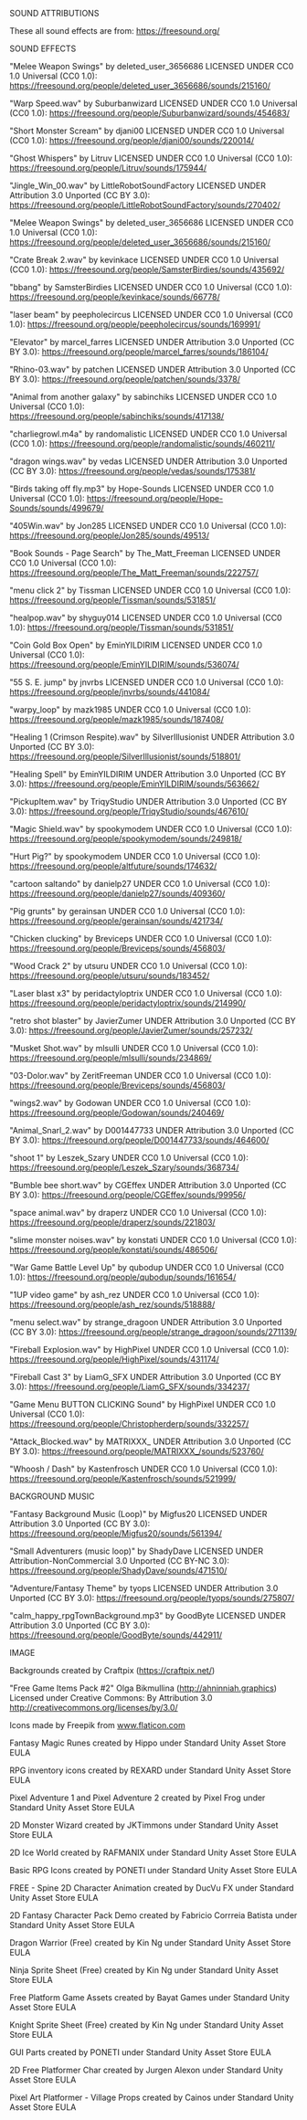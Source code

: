 SOUND ATTRIBUTIONS

These all sound effects are from: https://freesound.org/

SOUND EFFECTS

"Melee Weapon Swings" by deleted_user_3656686 LICENSED UNDER CC0 1.0 Universal (CC0 1.0):
https://freesound.org/people/deleted_user_3656686/sounds/215160/


"Warp Speed.wav" by Suburbanwizard LICENSED UNDER CC0 1.0 Universal (CC0 1.0):
https://freesound.org/people/Suburbanwizard/sounds/454683/


"Short Monster Scream" by djani00 LICENSED UNDER CC0 1.0 Universal (CC0 1.0):
https://freesound.org/people/djani00/sounds/220014/


"Ghost Whispers" by Litruv LICENSED UNDER CC0 1.0 Universal (CC0 1.0):
https://freesound.org/people/Litruv/sounds/175944/


"Jingle_Win_00.wav" by LittleRobotSoundFactory LICENSED UNDER Attribution 3.0 Unported (CC BY 3.0):
https://freesound.org/people/LittleRobotSoundFactory/sounds/270402/


"Melee Weapon Swings" by deleted_user_3656686 LICENSED UNDER CC0 1.0 Universal (CC0 1.0):
https://freesound.org/people/deleted_user_3656686/sounds/215160/


"Crate Break 2.wav" by kevinkace LICENSED UNDER CC0 1.0 Universal (CC0 1.0):
https://freesound.org/people/SamsterBirdies/sounds/435692/


"bbang" by SamsterBirdies LICENSED UNDER CC0 1.0 Universal (CC0 1.0):
https://freesound.org/people/kevinkace/sounds/66778/


"laser beam" by peepholecircus LICENSED UNDER CC0 1.0 Universal (CC0 1.0):
https://freesound.org/people/peepholecircus/sounds/169991/


"Elevator" by marcel_farres LICENSED UNDER Attribution 3.0 Unported (CC BY 3.0):
https://freesound.org/people/marcel_farres/sounds/186104/


"Rhino-03.wav" by patchen LICENSED UNDER Attribution 3.0 Unported (CC BY 3.0):
https://freesound.org/people/patchen/sounds/3378/


"Animal from another galaxy" by sabinchiks LICENSED UNDER CC0 1.0 Universal (CC0 1.0):
https://freesound.org/people/sabinchiks/sounds/417138/


"charliegrowl.m4a" by randomalistic LICENSED UNDER CC0 1.0 Universal (CC0 1.0):
https://freesound.org/people/randomalistic/sounds/460211/


"dragon wings.wav" by vedas LICENSED UNDER Attribution 3.0 Unported (CC BY 3.0):
https://freesound.org/people/vedas/sounds/175381/


"Birds taking off fly.mp3" by Hope-Sounds LICENSED UNDER CC0 1.0 Universal (CC0 1.0):
https://freesound.org/people/Hope-Sounds/sounds/499679/


"405Win.wav" by Jon285 LICENSED UNDER CC0 1.0 Universal (CC0 1.0):
https://freesound.org/people/Jon285/sounds/49513/


"Book Sounds - Page Search" by The_Matt_Freeman LICENSED UNDER CC0 1.0 Universal (CC0 1.0):
https://freesound.org/people/The_Matt_Freeman/sounds/222757/


"menu click 2" by Tissman LICENSED UNDER CC0 1.0 Universal (CC0 1.0):
https://freesound.org/people/Tissman/sounds/531851/


"healpop.wav" by shyguy014 LICENSED UNDER CC0 1.0 Universal (CC0 1.0):
https://freesound.org/people/Tissman/sounds/531851/


"Coin Gold Box Open" by EminYILDIRIM LICENSED UNDER CC0 1.0 Universal (CC0 1.0):
https://freesound.org/people/EminYILDIRIM/sounds/536074/


"55 S. E. jump" by jnvrbs LICENSED UNDER CC0 1.0 Universal (CC0 1.0):
https://freesound.org/people/jnvrbs/sounds/441084/


"warpy_loop" by mazk1985 UNDER CC0 1.0 Universal (CC0 1.0):
https://freesound.org/people/mazk1985/sounds/187408/


"Healing 1 (Crimson Respite).wav" by SilverIllusionist UNDER Attribution 3.0 Unported (CC BY 3.0):
https://freesound.org/people/SilverIllusionist/sounds/518801/


"Healing Spell" by EminYILDIRIM UNDER Attribution 3.0 Unported (CC BY 3.0):
https://freesound.org/people/EminYILDIRIM/sounds/563662/


"PickupItem.wav" by TriqyStudio UNDER Attribution 3.0 Unported (CC BY 3.0):
https://freesound.org/people/TriqyStudio/sounds/467610/


"Magic Shield.wav" by spookymodem UNDER CC0 1.0 Universal (CC0 1.0):
https://freesound.org/people/spookymodem/sounds/249818/


"Hurt Pig?" by spookymodem UNDER CC0 1.0 Universal (CC0 1.0):
https://freesound.org/people/altfuture/sounds/174632/


"cartoon saltando" by danielp27 UNDER CC0 1.0 Universal (CC0 1.0):
https://freesound.org/people/danielp27/sounds/409360/


"Pig grunts" by gerainsan UNDER CC0 1.0 Universal (CC0 1.0):
https://freesound.org/people/gerainsan/sounds/421734/


"Chicken clucking" by Breviceps UNDER CC0 1.0 Universal (CC0 1.0):
https://freesound.org/people/Breviceps/sounds/456803/


"Wood Crack 2" by utsuru UNDER CC0 1.0 Universal (CC0 1.0):
https://freesound.org/people/utsuru/sounds/183452/


"Laser blast x3" by peridactyloptrix UNDER CC0 1.0 Universal (CC0 1.0):
https://freesound.org/people/peridactyloptrix/sounds/214990/


"retro shot blaster" by JavierZumer UNDER Attribution 3.0 Unported (CC BY 3.0):
https://freesound.org/people/JavierZumer/sounds/257232/


"Musket Shot.wav" by mlsulli UNDER CC0 1.0 Universal (CC0 1.0):
https://freesound.org/people/mlsulli/sounds/234869/


"03-Dolor.wav" by ZeritFreeman UNDER CC0 1.0 Universal (CC0 1.0):
https://freesound.org/people/Breviceps/sounds/456803/


"wings2.wav" by Godowan UNDER CC0 1.0 Universal (CC0 1.0):
https://freesound.org/people/Godowan/sounds/240469/


"Animal_Snarl_2.wav" by D001447733 UNDER Attribution 3.0 Unported (CC BY 3.0):
https://freesound.org/people/D001447733/sounds/464600/


"shoot 1" by Leszek_Szary UNDER CC0 1.0 Universal (CC0 1.0):
https://freesound.org/people/Leszek_Szary/sounds/368734/


"Bumble bee short.wav" by CGEffex UNDER Attribution 3.0 Unported (CC BY 3.0):
https://freesound.org/people/CGEffex/sounds/99956/


"space animal.wav" by draperz UNDER CC0 1.0 Universal (CC0 1.0):
https://freesound.org/people/draperz/sounds/221803/


"slime monster noises.wav" by konstati UNDER CC0 1.0 Universal (CC0 1.0):
https://freesound.org/people/konstati/sounds/486506/


"War Game Battle Level Up" by qubodup UNDER CC0 1.0 Universal (CC0 1.0):
https://freesound.org/people/qubodup/sounds/161654/


"1UP video game" by ash_rez UNDER CC0 1.0 Universal (CC0 1.0):
https://freesound.org/people/ash_rez/sounds/518888/


"menu select.wav" by strange_dragoon UNDER Attribution 3.0 Unported (CC BY 3.0):
https://freesound.org/people/strange_dragoon/sounds/271139/


"Fireball Explosion.wav" by HighPixel UNDER CC0 1.0 Universal (CC0 1.0):
https://freesound.org/people/HighPixel/sounds/431174/


"Fireball Cast 3" by LiamG_SFX UNDER Attribution 3.0 Unported (CC BY 3.0):
https://freesound.org/people/LiamG_SFX/sounds/334237/


"Game Menu BUTTON CLICKING Sound" by HighPixel UNDER CC0 1.0 Universal (CC0 1.0):
https://freesound.org/people/Christopherderp/sounds/332257/


"Attack_Blocked.wav" by MATRIXXX_ UNDER Attribution 3.0 Unported (CC BY 3.0):
https://freesound.org/people/MATRIXXX_/sounds/523760/


"Whoosh / Dash" by Kastenfrosch UNDER CC0 1.0 Universal (CC0 1.0):
https://freesound.org/people/Kastenfrosch/sounds/521999/



BACKGROUND MUSIC


"Fantasy Background Music (Loop)" by Migfus20 LICENSED UNDER Attribution 3.0 Unported (CC BY 3.0):
https://freesound.org/people/Migfus20/sounds/561394/


"Small Adventurers (music loop)" by ShadyDave LICENSED UNDER Attribution-NonCommercial 3.0 Unported (CC BY-NC 3.0):
https://freesound.org/people/ShadyDave/sounds/471510/


"Adventure/Fantasy Theme" by tyops LICENSED UNDER Attribution 3.0 Unported (CC BY 3.0):
https://freesound.org/people/tyops/sounds/275807/


"calm_happy_rpgTownBackground.mp3" by GoodByte LICENSED UNDER Attribution 3.0 Unported (CC BY 3.0):
https://freesound.org/people/GoodByte/sounds/442911/



IMAGE

Backgrounds created by Craftpix (https://craftpix.net/)

"Free Game Items Pack #2" Olga Bikmullina (http://ahninniah.graphics) Licensed under Creative Commons: By Attribution 3.0 http://creativecommons.org/licenses/by/3.0/

Icons made by Freepik from www.flaticon.com

Fantasy Magic Runes created by Hippo under Standard Unity Asset Store EULA

RPG inventory icons created by REXARD under Standard Unity Asset Store EULA

Pixel Adventure 1 and Pixel Adventure 2 created by Pixel Frog under Standard Unity Asset Store EULA

2D Monster Wizard created by JKTimmons under Standard Unity Asset Store EULA

2D Ice World created by RAFMANIX under Standard Unity Asset Store EULA

Basic RPG Icons created by PONETI under Standard Unity Asset Store EULA

FREE - Spine 2D Character Animation created by DucVu FX under Standard Unity Asset Store EULA

2D Fantasy Character Pack Demo created by Fabricio Corrreia Batista under Standard Unity Asset Store EULA

Dragon Warrior (Free) created by Kin Ng under Standard Unity Asset Store EULA

Ninja Sprite Sheet (Free) created by Kin Ng under Standard Unity Asset Store EULA

Free Platform Game Assets created by Bayat Games under Standard Unity Asset Store EULA

Knight Sprite Sheet (Free) created by Kin Ng under Standard Unity Asset Store EULA

GUI Parts created by PONETI under Standard Unity Asset Store EULA

2D Free Platformer Char created by Jurgen Alexon under Standard Unity Asset Store EULA

Pixel Art Platformer - Village Props created by Cainos under Standard Unity Asset Store EULA
